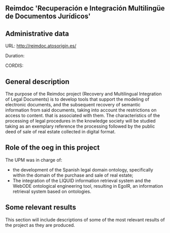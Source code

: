 ## Reimdoc 'Recuperación e Integración Multilingüe de Documentos Jurídicos'

## Administrative data
URL: http://reimdoc.atosorigin.es/

Duration: 

CORDIS: 

## General description

The purpose of the Reimdoc project (Recovery and Multilingual Integration of Legal Documents) is to develop tools that support the modeling of electronic documents, and the subsequent recovery of semantic information from said documents, taking into account the restrictions on access to content. that is associated with them. The characteristics of the processing of legal procedures in the knowledge society will be studied taking as an exemplary reference the processing followed by the public deed of sale of real estate collected in digital format.



## Role of the oeg in this project
The UPM was in charge of:

* the development of the Spanish legal domain ontology, specifically within the domain of the purchase and sale of real estate;
* The integration of the LIQUID information retrieval system and the WebODE ontological engineering tool, resulting in EgoIR, an information retrieval system based on ontologies.


## Some relevant results
This section will include descriptions of some of the most relevant results of the project as they are produced.
